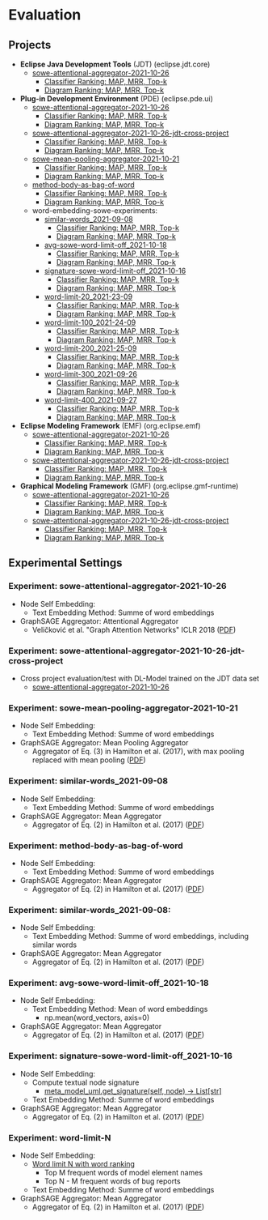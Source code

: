# Evaluation

## Projects

* __Eclipse Java Development Tools__  (JDT) (eclipse.jdt.core)
    * [sowe-attentional-aggregator-2021-10-26](#experiment-sowe-attentional-aggregator-2021-10-26)
        * [Classifier Ranking: MAP, MRR, Top-k](/evaluation/2021-10/eclipse.jdt.core/sowe-attentional-aggregator-2021-10-26/eclipse.jdt.core_evaluation_classifiers.csv)
        * [Diagram Ranking: MAP, MRR, Top-k](/evaluation/2021-10/eclipse.jdt.core/sowe-attentional-aggregator-2021-10-26/eclipse.jdt.core_evaluation_diagrams.csv)
* __Plug-in Development Environment__  (PDE) (eclipse.pde.ui)
    * [sowe-attentional-aggregator-2021-10-26](#experiment-sowe-attentional-aggregator-2021-10-26)
        * [Classifier Ranking: MAP, MRR, Top-k](/evaluation/2021-10/eclipse.pde.ui/sowe-attentional-aggregator-2021-10-26/eclipse.pde.ui_evaluation_classifiers.csv)
        * [Diagram Ranking: MAP, MRR, Top-k](/evaluation/2021-10/eclipse.pde.ui/sowe-attentional-aggregator-2021-10-26/eclipse.pde.ui_evaluation_diagrams.csv)
    * [sowe-attentional-aggregator-2021-10-26-jdt-cross-project](#experiment-sowe-attentional-aggregator-2021-10-26-jdt-cross-project)
        * [Classifier Ranking: MAP, MRR, Top-k](/evaluation/2021-10/eclipse.pde.ui/sowe-attentional-aggregator-2021-10-26-jdt-cross-project/eclipse.pde.ui_evaluation_classifiers.csv)
        * [Diagram Ranking: MAP, MRR, Top-k](/evaluation/2021-10/eclipse.pde.ui/sowe-attentional-aggregator-2021-10-26-jdt-cross-project/eclipse.pde.ui_evaluation_diagrams.csv)
    * [sowe-mean-pooling-aggregator-2021-10-21](#experiment-sowe-mean-pooling-aggregator-2021-10-21)
        * [Classifier Ranking: MAP, MRR, Top-k](/evaluation/2021-10/org.eclipse.pde/sowe-mean-pooling-aggregator-2021-10-21/org.eclipse.pde_evaluation_classifiers.csv)
        * [Diagram Ranking: MAP, MRR, Top-k](/evaluation/2021-10/org.eclipse.pde/sowe-mean-pooling-aggregator-2021-10-21/org.eclipse.pde_evaluation_diagrams.csv)
    * [method-body-as-bag-of-word](#experiment-method-body-as-bag-of-word)
        * [Classifier Ranking: MAP, MRR, Top-k](/evaluation/2021-10/org.eclipse.pde/method-body-as-bag-of-word/org.eclipse.pde_evaluation_classifiers.csv)
        * [Diagram Ranking: MAP, MRR, Top-k](/evaluation/2021-10/org.eclipse.pde/method-body-as-bag-of-word/org.eclipse.pde_evaluation_diagrams.csv)
    * word-embedding-sowe-experiments:
        * [similar-words_2021-09-08](#experiment-similar-words_2021-09-08)
            * [Classifier Ranking: MAP, MRR, Top-k](/evaluation/2021-10/org.eclipse.pde/similar-words_2021-09-08/org.eclipse.pde_evaluation_classifiers.csv)
            * [Diagram Ranking: MAP, MRR, Top-k](/evaluation/2021-10/org.eclipse.pde/similar-words_2021-09-08/org.eclipse.pde_evaluation_diagrams.csv)
        * [avg-sowe-word-limit-off_2021-10-18](#experiment-vg-sowe-word-limit-off_2021-10-18)
            * [Classifier Ranking: MAP, MRR, Top-k](/evaluation/2021-10/org.eclipse.pde/avg-sowe-word-limit-off_2021-10-18/org.eclipse.pde_evaluation_classifiers.csv)
            * [Diagram Ranking: MAP, MRR, Top-k](/evaluation/2021-10/org.eclipse.pde/avg-sowe-word-limit-off_2021-10-18/org.eclipse.pde_evaluation_diagrams.csv)
        * [signature-sowe-word-limit-off_2021-10-16](#experiment-signature-sowe-word-limit-off_2021-10-16)
            * [Classifier Ranking: MAP, MRR, Top-k](/evaluation/2021-10/org.eclipse.pde/signature-sowe-word-limit-off_2021-10-16/org.eclipse.pde_evaluation_classifiers.csv)
            * [Diagram Ranking: MAP, MRR, Top-k](/evaluation/2021-10/org.eclipse.pde/signature-sowe-word-limit-off_2021-10-16/org.eclipse.pde_evaluation_diagrams.csv)
        * [word-limit-20_2021-23-09](#experiment-word-limit-N)
            * [Classifier Ranking: MAP, MRR, Top-k](/evaluation/2021-10/org.eclipse.pde/word-limit-20_2021-23-09/org.eclipse.pde_evaluation_classifiers.csv)
            * [Diagram Ranking: MAP, MRR, Top-k](/evaluation/2021-10/org.eclipse.pde/word-limit-20_2021-23-09/org.eclipse.pde_evaluation_diagrams.csv)
        * [word-limit-100_2021-24-09](#experiment-word-limit-N)
            * [Classifier Ranking: MAP, MRR, Top-k](/evaluation/2021-10/org.eclipse.pde/word-limit-100_2021-24-09/org.eclipse.pde_evaluation_classifiers.csv)
            * [Diagram Ranking: MAP, MRR, Top-k](/evaluation/2021-10/org.eclipse.pde/word-limit-100_2021-24-09/org.eclipse.pde_evaluation_diagrams.csv)
        * [word-limit-200_2021-25-09](#experiment-word-limit-N)
            * [Classifier Ranking: MAP, MRR, Top-k](/evaluation/2021-10/org.eclipse.pde/word-limit-200_2021-25-09/org.eclipse.pde_evaluation_classifiers.csv)
            * [Diagram Ranking: MAP, MRR, Top-k](/evaluation/2021-10/org.eclipse.pde/word-limit-200_2021-25-09/org.eclipse.pde_evaluation_diagrams.csv)
        * [word-limit-300_2021-09-26](#experiment-word-limit-N)
            * [Classifier Ranking: MAP, MRR, Top-k](/evaluation/2021-10/org.eclipse.pde/word-limit-300_2021-09-26/org.eclipse.pde_evaluation_classifiers.csv)
            * [Diagram Ranking: MAP, MRR, Top-k](/evaluation/2021-10/org.eclipse.pde/word-limit-300_2021-09-26/org.eclipse.pde_evaluation_diagrams.csv)
        * [word-limit-400_2021-09-27](#experiment-word-limit-N)
            * [Classifier Ranking: MAP, MRR, Top-k](/evaluation/2021-10/org.eclipse.pde/word-limit-400_2021-09-27/org.eclipse.pde_evaluation_classifiers.csv)
            * [Diagram Ranking: MAP, MRR, Top-k](/evaluation/2021-10/org.eclipse.pde/word-limit-400_2021-09-27/org.eclipse.pde_evaluation_diagrams.csv)
* __Eclipse Modeling Framework__  (EMF) (org.eclipse.emf)
    * [sowe-attentional-aggregator-2021-10-26](#experiment-sowe-attentional-aggregator-2021-10-26)
        * [Classifier Ranking: MAP, MRR, Top-k](/evaluation/2021-10/org.eclipse.emf/sowe-attentional-aggregator-2021-10-26/org.eclipse.emf_evaluation_classifiers.csv)
        * [Diagram Ranking: MAP, MRR, Top-k](/evaluation/2021-10/org.eclipse.emf/sowe-attentional-aggregator-2021-10-26/org.eclipse.emf_evaluation_diagrams.csv)
    * [sowe-attentional-aggregator-2021-10-26-jdt-cross-project](#experiment-sowe-attentional-aggregator-2021-10-26-jdt-cross-project)
        * [Classifier Ranking: MAP, MRR, Top-k](/evaluation/2021-10/org.eclipse.emf/sowe-attentional-aggregator-2021-10-26-jdt-cross-project/org.eclipse.emf_evaluation_classifiers.csv)
        * [Diagram Ranking: MAP, MRR, Top-k](/evaluation/2021-10/org.eclipse.emf/sowe-attentional-aggregator-2021-10-26-jdt-cross-project/org.eclipse.emf_evaluation_diagrams.csv)
* __Graphical Modeling Framework__  (GMF) (org.eclipse.gmf-runtime)
    * [sowe-attentional-aggregator-2021-10-26](#experiment-sowe-attentional-aggregator-2021-10-26)
        * [Classifier Ranking: MAP, MRR, Top-k](/evaluation/2021-10/org.eclipse.gmf-runtime/sowe-attentional-aggregator-2021-10-26/org.eclipse.gmf-runtime_evaluation_classifiers.csv)
        * [Diagram Ranking: MAP, MRR, Top-k](/evaluation/2021-10/org.eclipse.gmf-runtime/sowe-attentional-aggregator-2021-10-26/org.eclipse.gmf-runtime_evaluation_diagrams.csv)
    * [sowe-attentional-aggregator-2021-10-26-jdt-cross-project](#experiment-sowe-attentional-aggregator-2021-10-26-jdt-cross-project)
        * [Classifier Ranking: MAP, MRR, Top-k](/evaluation/2021-10/org.eclipse.gmf-runtime/sowe-attentional-aggregator-2021-10-26-jdt-cross-project/org.eclipse.gmf-runtime_evaluation_classifiers.csv)
        * [Diagram Ranking: MAP, MRR, Top-k](/evaluation/2021-10/org.eclipse.gmf-runtime/sowe-attentional-aggregator-2021-10-26-jdt-cross-project/org.eclipse.gmf-runtime_evaluation_diagrams.csv)

## Experimental Settings

### Experiment: sowe-attentional-aggregator-2021-10-26
* Node Self Embedding:
    * Text Embedding Method: Summe of word embeddings
* GraphSAGE Aggregator: Attentional Aggregator
    * Veličković et al. "Graph Attention Networks" ICLR 2018 ([PDF](https://arxiv.org/abs/1710.10903))
    
### Experiment: sowe-attentional-aggregator-2021-10-26-jdt-cross-project
* Cross project evaluation/test with DL-Model trained on the JDT data set
    * [sowe-attentional-aggregator-2021-10-26](#experiment-sowe-attentional-aggregator-2021-10-26)

### Experiment: sowe-mean-pooling-aggregator-2021-10-21
* Node Self Embedding:
    * Text Embedding Method: Summe of word embeddings
* GraphSAGE Aggregator: Mean Pooling Aggregator
    * Aggregator of Eq. (3) in Hamilton et al. (2017), with max pooling replaced with mean pooling ([PDF](https://proceedings.neurips.cc/paper/2017/file/5dd9db5e033da9c6fb5ba83c7a7ebea9-Paper.pdf))

### Experiment: similar-words_2021-09-08
* Node Self Embedding:
    * Text Embedding Method: Summe of word embeddings
* GraphSAGE Aggregator: Mean Aggregator
    * Aggregator of Eq. (2) in Hamilton et al. (2017) ([PDF](https://proceedings.neurips.cc/paper/2017/file/5dd9db5e033da9c6fb5ba83c7a7ebea9-Paper.pdf))

### Experiment: method-body-as-bag-of-word
* Node Self Embedding:
    * Text Embedding Method: Summe of word embeddings
* GraphSAGE Aggregator: Mean Aggregator
    * Aggregator of Eq. (2) in Hamilton et al. (2017) ([PDF](https://proceedings.neurips.cc/paper/2017/file/5dd9db5e033da9c6fb5ba83c7a7ebea9-Paper.pdf))

### Experiment: similar-words_2021-09-08:
* Node Self Embedding:
    * Text Embedding Method: Summe of word embeddings, including similar words
* GraphSAGE Aggregator: Mean Aggregator
    * Aggregator of Eq. (2) in Hamilton et al. (2017) ([PDF](https://proceedings.neurips.cc/paper/2017/file/5dd9db5e033da9c6fb5ba83c7a7ebea9-Paper.pdf))

### Experiment: avg-sowe-word-limit-off_2021-10-18
* Node Self Embedding:
    * Text Embedding Method: Mean of word embeddings
        * np.mean(word_vectors, axis=0)
* GraphSAGE Aggregator: Mean Aggregator
    * Aggregator of Eq. (2) in Hamilton et al. (2017) ([PDF](https://proceedings.neurips.cc/paper/2017/file/5dd9db5e033da9c6fb5ba83c7a7ebea9-Paper.pdf))

### Experiment: signature-sowe-word-limit-off_2021-10-16
* Node Self Embedding:
    * Compute textual node signature
        * [meta_model_uml.get_signature(self, node) -> List[str]](/plugins/org.sidiff.bug.localization.prediction/src/buglocalization/metamodel/meta_model_uml.py)
    * Text Embedding Method: Summe of word embeddings
* GraphSAGE Aggregator: Mean Aggregator
    * Aggregator of Eq. (2) in Hamilton et al. (2017) ([PDF](https://proceedings.neurips.cc/paper/2017/file/5dd9db5e033da9c6fb5ba83c7a7ebea9-Paper.pdf))

### Experiment: word-limit-N
* Node Self Embedding:
    * [Word limit N with word ranking](/plugins/org.sidiff.bug.localization.prediction/src/buglocalization/selfembedding/dictionary/node_self_embedding_word_ranking.py)
        * Top M frequent words of model element names
        * Top N - M frequent words of bug reports
    * Text Embedding Method: Summe of word embeddings
* GraphSAGE Aggregator: Mean Aggregator
    * Aggregator of Eq. (2) in Hamilton et al. (2017) ([PDF](https://proceedings.neurips.cc/paper/2017/file/5dd9db5e033da9c6fb5ba83c7a7ebea9-Paper.pdf))